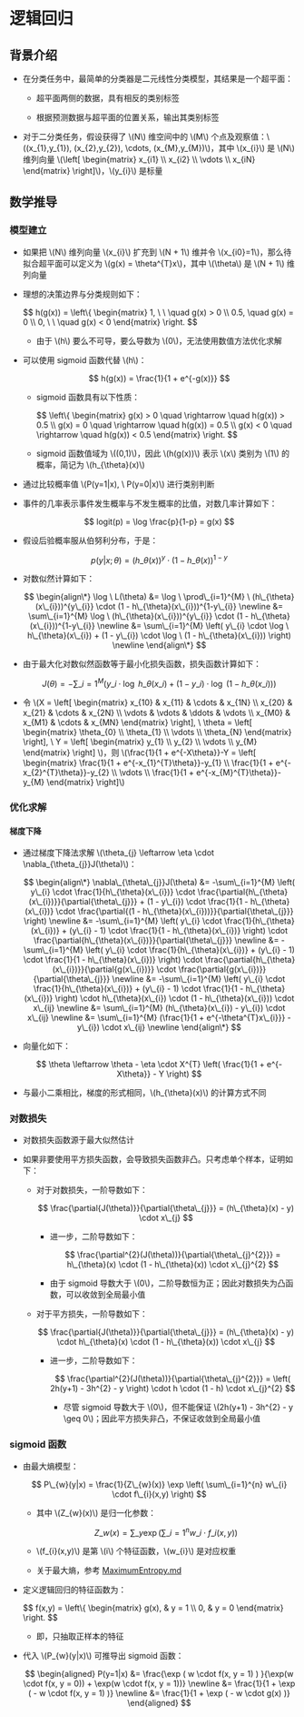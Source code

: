 <script type="text/javascript" src="http://cdn.mathjax.org/mathjax/latest/MathJax.js?config=default"></script>

# 逻辑回归

## 背景介绍

- 在分类任务中，最简单的分类器是二元线性分类模型，其结果是一个超平面：

	- 超平面两侧的数据，具有相反的类别标签

	- 根据预测数据与超平面的位置关系，输出其类别标签

- 对于二分类任务，假设获得了 \\(N\\) 维空间中的 \\(M\\) 个点及观察值：\\((x\_{1},y\_{1}), (x\_{2},y\_{2}), \cdots, (x\_{M},y\_{M})\\)，其中 \\(x\_{i}\\) 是 \\(N\\) 维列向量 \\(\\left\[ \begin{matrix} x\_{i1} \\\\ x\_{i2} \\\\ \vdots \\\\ x\_{iN} \end{matrix} \\right\]\\)，\\(y\_{i}\\) 是标量

## 数学推导

### 模型建立

- 如果把 \\(N\\) 维列向量 \\(x\_{i}\\) 扩充到 \\(N + 1\\) 维并令 \\(x\_{i0}=1\\)，那么待拟合超平面可以定义为 \\(g(x) = \theta^{T}x\\)，其中 \\(\theta\\) 是 \\(N + 1\\) 维列向量

- 理想的决策边界与分类规则如下：

	$$ h(g(x)) = \\left\\{ \begin{matrix} 1, \ \ \quad g(x) > 0 \\\\ 0.5, \quad g(x) = 0 \\\\ 0, \ \ \quad g(x) < 0 \end{matrix} \\right. $$

	- 由于 \\(h\\) 要么不可导，要么导数为 \\(0\\)，无法使用数值方法优化求解

- 可以使用 sigmoid 函数代替 \\(h\\)：

	$$ h(g(x)) = \frac{1}{1 + e^{-g(x)}} $$
		
	- sigmoid 函数具有以下性质：

		$$ \\left\\{ \begin{matrix} g(x) > 0 \quad \rightarrow \quad h(g(x)) > 0.5 \\\\ g(x) = 0 \quad \rightarrow \quad h(g(x)) = 0.5 \\\\ g(x) < 0 \quad \rightarrow \quad h(g(x)) < 0.5 \end{matrix} \\right. $$
		
	- sigmoid 函数值域为 \\((0,1)\\)，因此 \\(h(g(x))\\) 表示 \\(x\\) 类别为 \\(1\\) 的概率，简记为 \\(h\_{\theta}(x)\\)

- 通过比较概率值 \\(P(y=1|x), \ P(y=0|x)\\) 进行类别判断

- 事件的几率表示事件发生概率与不发生概率的比值，对数几率计算如下：

	$$ logit(p) = \log \frac{p}{1-p} = g(x) $$

- 假设后验概率服从伯努利分布，于是：

	$$ p(y|x;\theta) = (h\_{\theta}(x))^{y} \cdot (1 - h\_{\theta}(x))^{1-y} $$

- 对数似然计算如下：

	$$
	\begin{align\*}
	\log \ L(\theta) &= \log \ \prod\_{i=1}^{M} \ (h\_{\theta}(x\_{i}))^{y\_{i}} \cdot (1 - h\_{\theta}(x\_{i}))^{1-y\_{i}} \newline
	&= \sum\_{i=1}^{M} \log \ (h\_{\theta}(x\_{i}))^{y\_{i}} \cdot (1 - h\_{\theta}(x\_{i}))^{1-y\_{i}} \newline
	&= \sum\_{i=1}^{M} \left( y\_{i} \cdot \log \ h\_{\theta}(x\_{i}) + (1 - y\_{i}) \cdot \log \ (1 - h\_{\theta}(x\_{i})) \right) \newline
	\end{align\*}
	$$

- 由于最大化对数似然函数等于最小化损失函数，损失函数计算如下：

	$$ J(\theta) = - \sum\_{i=1}^{M} \left( y\_{i} \cdot \log \ h\_{\theta}(x\_{i}) + (1 - y\_{i}) \cdot \log \ (1 - h\_{\theta}(x\_{i})) \right) $$

- 令 \\(X = \\left\[ \begin{matrix} x\_{10} & x\_{11} & \cdots & x\_{1N} \\\\ x\_{20} & x\_{21} & \cdots & x\_{2N} \\\\ \vdots & \vdots & \ddots & \vdots \\\\ x\_{M0} & x\_{M1} & \cdots & x\_{MN} \end{matrix} \\right\], \ \theta = \\left\[ \begin{matrix} \theta\_{0} \\\\ \theta\_{1} \\\\ \vdots \\\\ \theta\_{N} \end{matrix} \\right\], \ Y = \\left\[ \begin{matrix} y\_{1} \\\\ y\_{2} \\\\ \vdots \\\\ y\_{M} \end{matrix} \\right\] \\)，则 \\(\frac{1}{1 + e^{-X\theta}}-Y = \\left\[ \begin{matrix} \frac{1}{1 + e^{-x\_{1}^{T}\theta}}-y\_{1} \\\\ \frac{1}{1 + e^{-x\_{2}^{T}\theta}}-y\_{2} \\\\ \vdots \\\\ \frac{1}{1 + e^{-x\_{M}^{T}\theta}}-y\_{M} \end{matrix} \\right\]\\)

### 优化求解

#### 梯度下降

- 通过梯度下降法求解 \\(\theta\_{j} \leftarrow \eta \cdot \nabla\_{\theta\_{j}}J(\theta)\\)：

	$$
	\begin{align\*}
	\nabla\_{\theta\_{j}}J(\theta) &= -\sum\_{i=1}^{M} \left( y\_{i} \cdot \frac{1}{h\_{\theta}(x\_{i})} \cdot \frac{\partial{h\_{\theta}(x\_{i})}}{\partial{\theta\_{j}}} + (1 - y\_{i}) \cdot \frac{1}{1 - h\_{\theta}(x\_{i})} \cdot \frac{\partial{(1 - h\_{\theta}(x\_{i}))}}{\partial{\theta\_{j}}} \right) \newline
	&= -\sum\_{i=1}^{M} \left( y\_{i} \cdot \frac{1}{h\_{\theta}(x\_{i})} + (y\_{i} - 1) \cdot \frac{1}{1 - h\_{\theta}(x\_{i})} \right) \cdot \frac{\partial{h\_{\theta}(x\_{i})}}{\partial{\theta\_{j}}} \newline
	&= -\sum\_{i=1}^{M} \left( y\_{i} \cdot \frac{1}{h\_{\theta}(x\_{i})} + (y\_{i} - 1) \cdot \frac{1}{1 - h\_{\theta}(x\_{i})} \right) \cdot \frac{\partial{h\_{\theta}(x\_{i})}}{\partial{g(x\_{i})}} \cdot \frac{\partial{g(x\_{i})}}{\partial{\theta\_{j}}} \newline
	&= -\sum\_{i=1}^{M} \left( y\_{i} \cdot \frac{1}{h\_{\theta}(x\_{i})} + (y\_{i} - 1) \cdot \frac{1}{1 - h\_{\theta}(x\_{i})} \right) \cdot h\_{\theta}(x\_{i}) \cdot (1 - h\_{\theta}(x\_{i})) \cdot x\_{ij} \newline
	&= \sum\_{i=1}^{M} (h\_{\theta}(x\_{i}) - y\_{i}) \cdot x\_{ij} \newline
	&= \sum\_{i=1}^{M} (\frac{1}{1 + e^{-\theta^{T}x\_{i}}} - y\_{i}) \cdot x\_{ij} \newline
	\end{align\*}
	$$

- 向量化如下：

	$$ \theta \leftarrow \theta - \eta \cdot X^{T} \left( \frac{1}{1 + e^{-X\theta}} - Y \right) $$

- 与最小二乘相比，梯度的形式相同，\\(h\_{\theta}(x)\\) 的计算方式不同

### 对数损失

- 对数损失函数源于最大似然估计

- 如果非要使用平方损失函数，会导致损失函数非凸。只考虑单个样本，证明如下：

	- 对于对数损失，一阶导数如下：

		$$ \frac{\partial{J(\theta)}}{\partial{\theta\_{j}}} = (h\_{\theta}(x) - y) \cdot x\_{j} $$

		- 进一步，二阶导数如下：

			$$ \frac{\partial^{2}(J(\theta))}{\partial{\theta\_{j}^{2}}} = h\_{\theta}(x) \cdot (1 - h\_{\theta}(x)) \cdot x\_{j}^{2} $$

		- 由于 sigmoid 导数大于 \\(0\\)，二阶导数恒为正；因此对数损失为凸函数，可以收敛到全局最小值

	- 对于平方损失，一阶导数如下：

		$$ \frac{\partial{J(\theta)}}{\partial{\theta\_{j}}} = (h\_{\theta}(x) - y) \cdot h\_{\theta}(x) \cdot (1 - h\_{\theta}(x)) \cdot x\_{j} $$

		- 进一步，二阶导数如下：

			$$ \frac{\partial^{2}(J(\theta))}{\partial{\theta\_{j}^{2}}} = \left( 2h(y+1) - 3h^{2} - y \right) \cdot h \cdot (1 - h) \cdot x\_{j}^{2} $$
			
			- 尽管 sigmoid 导数大于 \\(0\\)，但不能保证 \\(2h(y+1) - 3h^{2} - y \geq 0\\)；因此平方损失非凸，不保证收敛到全局最小值

### sigmoid 函数

- 由最大熵模型：

	$$ P\_{w}(y|x) = \frac{1}{Z\_{w}(x)} \exp \left( \sum\_{i=1}^{n} w\_{i} \cdot f\_{i}(x,y) \right) $$

	- 其中 \\(Z\_{w}(x)\\) 是归一化参数：

		$$ Z\_{w}(x) = \sum\_{y} \exp \left( \sum\_{i=1}^{n} w\_{i} \cdot f\_{i}(x,y) \right) $$

	- \\(f\_{i}(x,y)\\) 是第 \\(i\\) 个特征函数，\\(w\_{i}\\) 是对应权重

	- 关于最大熵，参考 [MaximumEntropy.md](MaximumEntropy.md)

- 定义逻辑回归的特征函数为：

	$$ f(x,y) = \\left\\{ \begin{matrix} g(x), & y = 1 \\\\ 0, & y = 0 \end{matrix} \\right\. $$
	
	- 即，只抽取正样本的特征

- 代入 \\(P\_{w}(y|x)\\) 可推导出 sigmoid 函数：

	$$
	\begin{aligned}
	P(y=1|x) &= \frac{\exp ( w \cdot f(x, y = 1) ) }{\exp(w \cdot f(x, y = 0)) + \exp(w \cdot f(x, y = 1))} \newline
	&= \frac{1}{1 + \exp ( - w \cdot f(x, y = 1) )} \newline
	&= \frac{1}{1 + \exp ( - w \cdot g(x) )}
	\end{aligned}
	$$